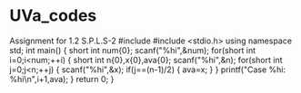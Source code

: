 # UVa_codes
Assignment for 1.2 S.P.L.S-2 
#include <iostream>
#include <stdio.h>
using namespace std;
int main()
{
    short int num{0};
    scanf("%hi",&num);
    for(short int i=0;i<num;++i)
    {
        short int n{0},x{0},ava{0};
        scanf("%hi",&n);
        for(short int j=0;j<n;++j)
        {
            scanf("%hi",&x);
            if(j==(n-1)/2)
            {
                ava=x;
            }
        }
        printf("Case %hi: %hi\n",i+1,ava);
    }
    return 0;
}
